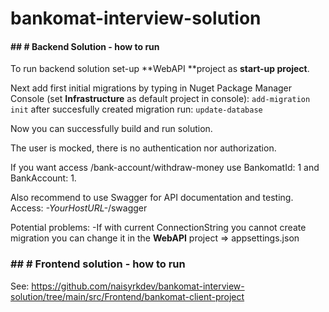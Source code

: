 # bankomat-interview-solution

#### ## # Backend Solution - how to run

To run backend solution set-up **WebAPI **project as **start-up project**.

Next add first initial migrations by typing in Nuget Package Manager Console (set **Infrastructure** as default project in console):
`add-migration init`
after succesfully created migration run:
`update-database`

Now you can successfully build and run solution.

The user is mocked, there is no authentication nor authorization. 

If you want access /bank-account/withdraw-money use BankomatId: 1 and BankAccount: 1.

Also recommend to use Swagger for API documentation and testing.
Access: *-YourHostURL-*/swagger


Potential problems:
-If with current ConnectionString you cannot create migration you can change it in the **WebAPI** project => appsettings.json

### ## # Frontend solution - how to run
See:
https://github.com/naisyrkdev/bankomat-interview-solution/tree/main/src/Frontend/bankomat-client-project